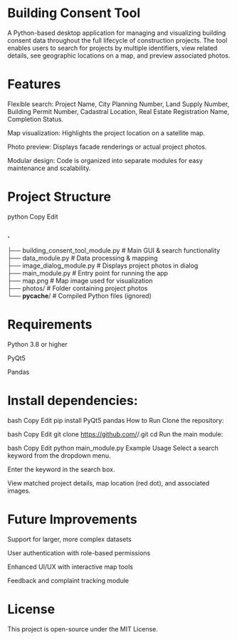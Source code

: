 # Building Consent Tool
A Python-based desktop application for managing and visualizing building consent data throughout the full lifecycle of construction projects. The tool enables users to search for projects by multiple identifiers, view related details, see geographic locations on a map, and preview associated photos.

# Features
Flexible search: Project Name, City Planning Number, Land Supply Number, Building Permit Number, Cadastral Location, Real Estate Registration Name, Completion Status.

Map visualization: Highlights the project location on a satellite map.

Photo preview: Displays facade renderings or actual project photos.

Modular design: Code is organized into separate modules for easy maintenance and scalability.

# Project Structure
python
Copy
Edit
### .
├── building_consent_tool_module.py       # Main GUI & search functionality  
├── data_module.py                        # Data processing & mapping  
├── image_dialog_module.py                # Displays project photos in dialog  
├── main_module.py                        # Entry point for running the app  
├── map.png                               # Map image used for visualization  
├── photos/                               # Folder containing project photos  
└── __pycache__/                          # Compiled Python files (ignored)  

# Requirements
Python 3.8 or higher

PyQt5

Pandas

# Install dependencies:

bash
Copy
Edit
pip install PyQt5 pandas
How to Run
Clone the repository:

bash
Copy
Edit
git clone https://github.com/<your-username>/<repo-name>.git
cd <repo-name>
Run the main module:

bash
Copy
Edit
python main_module.py
Example Usage
Select a search keyword from the dropdown menu.

Enter the keyword in the search box.

View matched project details, map location (red dot), and associated images.

# Future Improvements
Support for larger, more complex datasets

User authentication with role-based permissions

Enhanced UI/UX with interactive map tools

Feedback and complaint tracking module

# License
This project is open-source under the MIT License.
